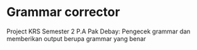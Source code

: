 # Grammar corrector
Project KRS Semester 2 P.A Pak Debay: Pengecek grammar dan memberikan output berupa grammar yang benar
